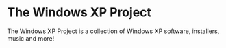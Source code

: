 # The Windows XP Project

The Windows XP Project is a collection of Windows XP software, installers, music and more!
